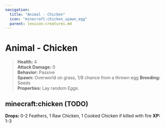 ```yaml
---
navigation:
  title: "Animal - Chicken"
  icon: "minecraft:chicken_spawn_egg"
  parent: lexicon:creatures.md
---
```


# Animal - Chicken

> __Health:__ 4     
> __Attack Damage:__ 0    
> __Behavior:__ Passive     
> __Spawn:__ Overworld on grass, 1/8 chance from a thrown egg 
> __Breeding:__ Seeds     
> __Properties:__ 
Lay random *Eggs*.

## minecraft:chicken (TODO)

<GameScene zoom={2}>
  <Entity id="minecraft:chicken" />
</GameScene>

__Drops:__ 0-2 Feathers, 1 Raw Chicken, 1 Cooked Chicken if killed with fire  __XP:__ 1-3

